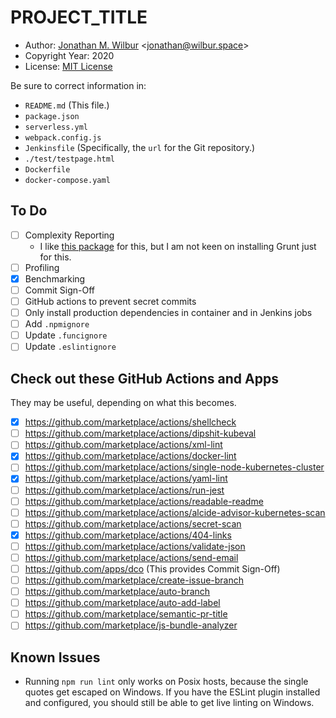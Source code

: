# __PROJECT_TITLE__

* Author: [Jonathan M. Wilbur](https://github.com/JonathanWilbur) <[jonathan@wilbur.space](mailto:jonathan@wilbur.space)>
* Copyright Year: 2020
* License: [MIT License](https://mit-license.org/)

Be sure to correct information in:

- `README.md` (This file.)
- `package.json`
- `serverless.yml`
- `webpack.config.js`
- `Jenkinsfile` (Specifically, the `url` for the Git repository.)
- `./test/testpage.html`
- `Dockerfile`
- `docker-compose.yaml`

## To Do

- [ ] Complexity Reporting
  - I like [this package](https://www.npmjs.com/package/grunt-complexity) for
    this, but I am not keen on installing Grunt just for this.
- [ ] Profiling
- [x] Benchmarking
- [ ] Commit Sign-Off
- [ ] GitHub actions to prevent secret commits
- [ ] Only install production dependencies in container and in Jenkins jobs
- [ ] Add `.npmignore`
- [ ] Update `.funcignore`
- [ ] Update `.eslintignore`

## Check out these GitHub Actions and Apps

They may be useful, depending on what this becomes.

- [x] https://github.com/marketplace/actions/shellcheck
- [ ] https://github.com/marketplace/actions/dipshit-kubeval
- [ ] https://github.com/marketplace/actions/xml-lint
- [x] https://github.com/marketplace/actions/docker-lint
- [ ] https://github.com/marketplace/actions/single-node-kubernetes-cluster
- [x] https://github.com/marketplace/actions/yaml-lint
- [ ] https://github.com/marketplace/actions/run-jest
- [ ] https://github.com/marketplace/actions/readable-readme
- [ ] https://github.com/marketplace/actions/alcide-advisor-kubernetes-scan
- [ ] https://github.com/marketplace/actions/secret-scan
- [x] https://github.com/marketplace/actions/404-links
- [ ] https://github.com/marketplace/actions/validate-json
- [ ] https://github.com/marketplace/actions/send-email
- [ ] https://github.com/apps/dco (This provides Commit Sign-Off)
- [ ] https://github.com/marketplace/create-issue-branch
- [ ] https://github.com/marketplace/auto-branch
- [ ] https://github.com/marketplace/auto-add-label
- [ ] https://github.com/marketplace/semantic-pr-title
- [ ] https://github.com/marketplace/js-bundle-analyzer

## Known Issues

- Running `npm run lint` only works on Posix hosts, because the single quotes
  get escaped on Windows. If you have the ESLint plugin installed and
  configured, you should still be able to get live linting on Windows.
